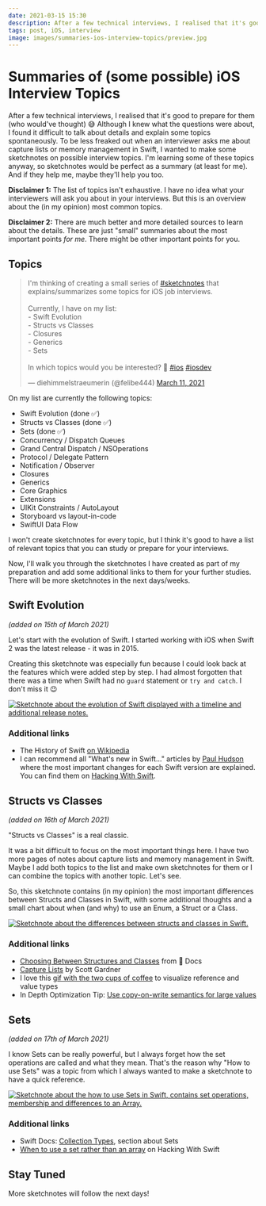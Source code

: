 ```yaml
---
date: 2021-03-15 15:30
description: After a few technical interviews, I realised that it's good to prepare for them (who would've thought) 😅 Although I knew what the questions were about, I found it difficult to talk about details and explain some topics spontaneously. To be less freaked out when an interviewer asks me about capture lists or memory management in Swift, I wanted to make some sketchnotes on possible interview topics. I'm learning some of these topics anyway, so sketchnotes would be perfect as a summary (at least for me). And if they help me, maybe they'll help you too.
tags: post, iOS, interview
image: images/summaries-ios-interview-topics/preview.jpg
---
```


# Summaries of (some possible) iOS Interview Topics

After a few technical interviews, I realised that it's good to prepare for them (who would've thought) 😅 Although I knew what the questions were about, I found it difficult to talk about details and explain some topics spontaneously. To be less freaked out when an interviewer asks me about capture lists or memory management in Swift, I wanted to make some sketchnotes on possible interview topics. I'm learning some of these topics anyway, so sketchnotes would be perfect as a summary (at least for me). And if they help me, maybe they'll help you too.

**Disclaimer 1:** The list of topics isn't exhaustive. I have no idea what your interviewers will ask you about in your interviews. But this is an overview about the (in my opinion) most common topics.

**Disclaimer 2:** There are much better and more detailed sources to learn about the details. These are just "small" summaries about the most important points _for me_. There might be other important points for you.

## Topics

<blockquote class="twitter-tweet"><p lang="en" dir="ltr">I&#39;m thinking of creating a small series of <a href="https://twitter.com/hashtag/sketchnotes?src=hash&amp;ref_src=twsrc%5Etfw">#sketchnotes</a> that explains/summarizes some topics for iOS job interviews. <br><br>Currently, I have on my list:<br>- Swift Evolution<br>- Structs vs Classes<br>- Closures<br>- Generics<br>- Sets<br><br>In which topics would you be interested? 🤔 <a href="https://twitter.com/hashtag/ios?src=hash&amp;ref_src=twsrc%5Etfw">#ios</a> <a href="https://twitter.com/hashtag/iosdev?src=hash&amp;ref_src=twsrc%5Etfw">#iosdev</a></p>&mdash; diehimmelstraeumerin (@felibe444) <a href="https://twitter.com/felibe444/status/1369972198685949954?ref_src=twsrc%5Etfw">March 11, 2021</a></blockquote> <script async src="https://platform.twitter.com/widgets.js" charset="utf-8"></script>

On my list are currently the following topics: 

- Swift Evolution (done ✅)
- Structs vs Classes (done ✅)
- Sets (done ✅)
- Concurrency / Dispatch Queues
- Grand Central Dispatch / NSOperations
- Protocol / Delegate Pattern
- Notification / Observer
- Closures
- Generics
- Core Graphics
- Extensions
- UIKit Constraints / AutoLayout
- Storyboard vs layout-in-code
- SwiftUI Data Flow

I won't create sketchnotes for every topic, but I think it's good to have a list of relevant topics that you can study or prepare for your interviews.

Now, I'll walk you through the sketchnotes I have created as part of my preparation and add some additional links to them for your further studies. There will be more sketchnotes in the next days/weeks. 

## Swift Evolution

_(added on 15th of March 2021)_

Let's start with the evolution of Swift. I started working with iOS when Swift 2 was the latest release - it was in 2015.

Creating this sketchnote was especially fun because I could look back at the features which were added step by step. I had almost forgotten that there was a time when Swift had no `guard` statement or `try and catch`. I don't miss it 😉

<a href="../../images/summaries-ios-interview-topics/swift-evolution.jpg" target="_blank">
    <img src="../../images/summaries-ios-interview-topics/swift-evolution.jpg" alt="Sketchnote about the evolution of Swift displayed with a timeline and additional release notes." />
</a>

### Additional links

- The History of Swift [on Wikipedia][wikipedia]
- I can recommend all "What's new in Swift..." articles by [Paul Hudson](https://twitter.com/twostraws) where the most important changes for each Swift version are explained. You can find them on [Hacking With Swift](www.hackingwithswift.com).

## Structs vs Classes

_(added on 16th of March 2021)_

"Structs vs Classes" is a real classic. 

It was a bit difficult to focus on the most important things here. I have two more pages of notes about capture lists and memory management in Swift. Maybe I add both topics to the list and make own sketchnotes for them or I can combine the topics with another topic. Let's see. 

So, this sketchnote contains (in my opinion) the most important differences between Structs and Classes in Swift, with some additional thoughts and a small chart about when (and why) to use an Enum, a Struct or a Class.

<a href="../../images/summaries-ios-interview-topics/structs-vs-classes.jpg" target="_blank">
    <img src="../../images/summaries-ios-interview-topics/structs-vs-classes.jpg" alt="Sketchnote about the differences between structs and classes in Swift." />
</a>

### Additional links

- [Choosing Between Structures and Classes](https://developer.apple.com/documentation/swift/choosing_between_structures_and_classes) from  Docs
- [Capture Lists](https://scotteg.github.io/capture-lists) by Scott Gardner
- I love this [gif with the two cups of coffee](https://twitter.com/suksr/status/738130336270422017) to visualize reference and value types
- In Depth Optimization Tip: [Use copy-on-write semantics for large values](https://github.com/apple/swift/blob/main/docs/OptimizationTips.rst#advice-use-copy-on-write-semantics-for-large-values)

## Sets

_(added on 17th of March 2021)_

I know Sets can be really powerful, but I always forget how the set operations are called and what they mean. That's the reason why "How to use Sets" was a topic from which I always wanted to make a sketchnote to have a quick reference.

<a href="../../images/summaries-ios-interview-topics/sets.jpg" target="_blank">
    <img src="../../images/summaries-ios-interview-topics/sets.jpg" alt="Sketchnote about the how to use Sets in Swift, contains set operations, membership and differences to an Array." />
</a>

### Additional links

- Swift Docs: [Collection Types](https://docs.swift.org/swift-book/LanguageGuide/CollectionTypes.html), section about Sets
- [When to use a set rather than an array](https://www.hackingwithswift.com/example-code/language/when-to-use-a-set-rather-than-an-array) on Hacking With Swift

## Stay Tuned

More sketchnotes will follow the next days!

[wikipedia]: https://en.wikipedia.org/wiki/Swift_(programming_language)#History
